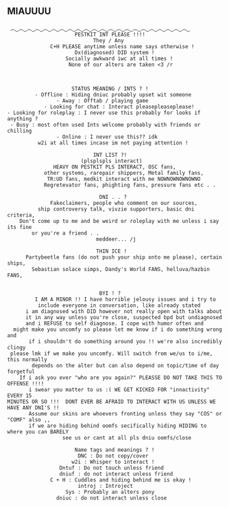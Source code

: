 ## MIAUUUU 

                          
     ︵‿︵‿︵‿︵‿︵‿︵‿︵‿︵‿︵‿︵‿︵‿︵‿︵‿︵‿︵‿︵‿︵‿︵‿︵‿︵‿︵‿︵‿
                          PESTKIT INT PLEASE !!!!
                                They / Any
                  C+H PLEASE anytime unless name says otherwise !
                          Dx(diagnosed) DID system !
                       Socially awkward iwc at all times !
                        None of our alters are taken <3 /r
                        

                          
                         STATUS MEANING / INTS ? !
             - Offline : Hiding dniuc probably upset wit someone
                    - Away : Offtab / playing game
                - Looking for chat : Interact pleasepleaseplease!
    - Looking for roleplay : I never use this probably for looks if anything ?
     - Busy : most often used Ints welcome probably with friends or chilling
                    - Online : I never use this?? idk
              w2i at all times incase im not paying attention !

                                INT LIST ?! 
                            (plsplspls interact)
                   HEAVY ON PESTKIT PLS INTERACT, OSC fans, 
                other systems, rarepair shippers, Metal family fans,
                 TR:UD fans, medkit interact with me NOWNOWNOWNOWNO
                Regretevator fans, phighting fans, pressure fans etc . . 

                                  DNI . . ?
                  Fakeclaimers, people who comment on our sources, 
              ship controversy talk, vivzie supporters, basic dni criteria, 
        Don't come up to me and be weird or roleplay with me unless i say its fine
            or you're a friend . .
                                 meddeer... /j

                                 THIN ICE !
          Partybeetle fans (do not push your ship onto me please), certain ships,
            Sebastian solace simps, Dandy's World FANS, helluva/hazbin FANS, 
                 
            
                                  BYI ! ?
             I AM A MINOR !! I have horrible jelousy issues and i try to
              include everyone in conversation, like already stated 
          i am diagnosed with DID however not really open with talks about
          it in any way unless you're close, suspected bpd but undiagnosed 
          and i REFUSE to self diagnose. I cope with humor often and
      might make you uncomfy so please let me know if i do something wrong and
           if i shouldn't do something around you !! we're also incredibly clingy
     please lmk if we make you uncomfy. Will switch from we/us to i/me, this normally
            depends on the alter but can also depend on topic/time of day forgetful
        If i ask you ever "who are you again?" PLEASSE DO NOT TAKE THIS TO OFFENSE !!!!
           i swear you matter to us :( WE GET KICKED FOR "innactivity" EVERY 15
    MINUTES OR SO !!!  DONT EVER BE AFRAID TO INTERACT WITH US UNLESS WE HAVE ANY DNI'S !!
           Assume our skins are whoevers fronting unless they say "COS" or "COMF" also ,,
           if we are hiding behind oomfs secifically hiding HIDING to where you can BARELY
                      see us or cant at all pls dniu oomfs/close 

                          Name tags and meanings ? !
                           DNC : Do not copy/cover
                         w2i : Whisper to interact !
                     Dntuf : Do not touch unless friend
                     dniuf : do not interact unless friend
                  C + H : Cuddles and hiding behind me is okay !
                           introj : Introject
                       Sys : Probably an alters pony
                    dniuc : do not interact unless close
